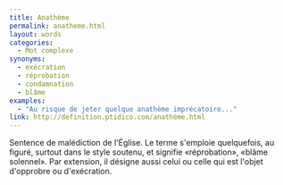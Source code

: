 ```yaml
---
title: Anathème
permalink: anatheme.html
layout: words
categories:
  - Mot complexe
synonyms:
  - exécration
  - réprobation
  - condamnation
  - blâme
examples:
  - "Au risque de jeter quelque anathème imprécatoire..."
link: http://definition.ptidico.com/anathème.html
---
```


Sentence de malédiction de l'Église.
Le terme s'emploie quelquefois, au figuré, surtout dans le style soutenu, et signifie «réprobation», «blâme solennel».
Par extension, il désigne aussi celui ou celle qui est l'objet d'opprobre ou d'exécration. 
